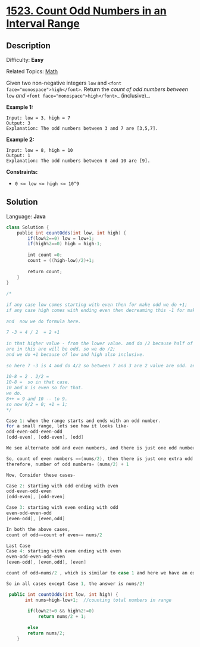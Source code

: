 # [1523\. Count Odd Numbers in an Interval Range](https://leetcode.com/problems/count-odd-numbers-in-an-interval-range/)

## Description

Difficulty: **Easy**  

Related Topics: [Math](https://leetcode.com/tag/math/)


Given two non-negative integers `low` and `<font face="monospace">high</font>`. Return the _count of odd numbers between_ `low` _and_ `<font face="monospace">high</font>`_ (inclusive)_.

**Example 1:**

```
Input: low = 3, high = 7
Output: 3
Explanation: The odd numbers between 3 and 7 are [3,5,7].
```

**Example 2:**

```
Input: low = 8, high = 10
Output: 1
Explanation: The odd numbers between 8 and 10 are [9].
```

**Constraints:**

*   `0 <= low <= high <= 10^9`


## Solution

Language: **Java**

```java
class Solution {
    public int countOdds(int low, int high) {
        if(low%2==0) low = low+1;
        if(high%2==0) high = high-1;
        
        int count =0;
        count = ((high-low)/2)+1;
        
        return count;
    }
}
​
/*
​
if any case low comes starting with even then for make odd we do +1;
if any case high comes with ending even then decreaming this -1 for making odd.
​
and  now we do formula here.
​
7 -3 = 4 / 2  = 2 +1  
​
in that higher value - from the lower value. and do /2 because half of value
are in this are will be odd. so we do /2;
and we do +1 because of low and high also inclusive. 
​
so here 7 -3 is 4 and do 4/2 so between 7 and 3 are 2 value are odd. and we do +1 because of they are inclusive.
​
10-8 = 2 . 2/2 = 
​10-8 =  so in that case.
10 and 8 is even so for that.
we do.
8++ = 9 and 10 -- to 9.
so now 9/2 = 0; +1 = 1;
*/
```

```java
Case 1: when the range starts and ends with an odd number.
for a small range, lets see how it looks like-
odd-even-odd-even-odd
[odd-even], [odd-even], [odd]

We see alternate odd and even numbers, and there is just one odd number at the end which does not have an even pair!

So, count of even numbers ==(nums/2), then there is just one extra odd number,
therefore, number of odd numbers= (nums/2) + 1

Now, Consider these cases-

Case 2: starting with odd ending with even
odd-even-odd-even
[odd-even], [odd-even]

Case 3: starting with even ending with odd
even-odd-even-odd
[even-odd], [even,odd]

In both the above cases,
count of odd==count of even== nums/2

Last Case
Case 4: starting with even ending with even
even-odd-even-odd-even
[even-odd], [even,odd], [even]

count of odd=nums/2 , which is similar to case 1 and here we have an extra even number instead of odd, so no need to add anything!

So in all cases except Case 1, the answer is nums/2!

 public int countOdds(int low, int high) {
       int nums=high-low+1;  //counting total numbers in range
 
		if(low%2!=0 && high%2!=0)  
            return nums/2 + 1;
        
        else
		return nums/2;
    }

```

